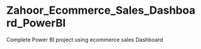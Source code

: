 # Zahoor_Ecommerce_Sales_Dashboard_PowerBI
Complete Power BI project using ecommerce sales Dashboard
